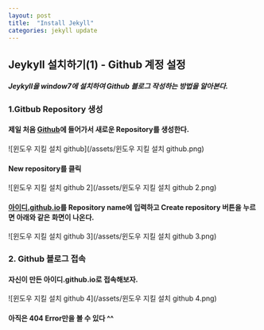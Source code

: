 ```yaml
---
layout: post
title:  "Install Jekyll"
categories: jekyll update
---
```


## Jeykyll 설치하기(1) - Github 계정 설정

##### Jeykyll을 window7에 설치하여 Github 블로그 작성하는 방법을 알아본다.

### 1.Gitbub Repository 생성

#### 제일 처음 [Github](www.github.com)에 들어가서 새로운 Repository를 생성한다.



![윈도우 지킬 설치 github](/assets/윈도우 지킬 설치 github.png)

#### New repository를 클릭


![윈도우 지킬 설치 github 2](/assets/윈도우 지킬 설치 github 2.png)

#### <U>아이디.github.io</U>를 Repository name에 입력하고 Create repository 버튼을 누르면 아래와 같은 화면이 나온다.

![윈도우 지킬 설치 github 3](/assets/윈도우 지킬 설치 github 3.png)

### 2. Github 블로그 접속

#### 자신이 만든 아이디.github.io로 접속해보자.

![윈도우 지킬 설치 github 4](/assets/윈도우 지킬 설치 github 4.png)

#### 아직은 404 Error만을 볼 수 있다 ^^
